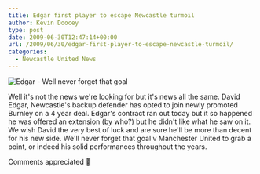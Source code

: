 ```yaml
---
title: Edgar first player to escape Newcastle turmoil
author: Kevin Doocey
type: post
date: 2009-06-30T12:47:14+00:00
url: /2009/06/30/edgar-first-player-to-escape-newcastle-turmoil/
categories:
  - Newcastle United News
---
```


![Edgar - Well never forget that goal](https://newsimg.bbc.co.uk/media/images/42404000/jpg/_42404029_edgar_pa416.jpg)

Well it's not the news we're looking for but it's news all the same. David Edgar, Newcastle's backup defender has opted  to join newly promoted Burnley on a 4 year deal. Edgar's contract ran out today but it so happened he was offered an extension (by who?) but he didn't like what he saw on it. We wish David the very best of luck and are sure he'll be more than decent for his new side. We'll never forget that goal v Manchester United to grab a point, or indeed his solid performances throughout the years.

Comments appreciated 🙂
